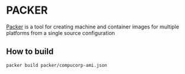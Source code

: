 PACKER
=========

[Packer](https://www.packer.io/) is a tool for creating machine and container images for multiple platforms from a single source configuration


How to build
-----------------
```shell
packer build packer/compucorp-ami.json
```
